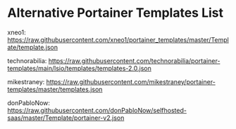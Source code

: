 # Alternative Portainer Templates List

xneo1: https://raw.githubusercontent.com/xneo1/portainer_templates/master/Template/template.json

technorabilia: https://raw.githubusercontent.com/technorabilia/portainer-templates/main/lsio/templates/templates-2.0.json

mikestraney: https://raw.githubusercontent.com/mikestraney/portainer-templates/master/templates.json

donPabloNow: https://raw.githubusercontent.com/donPabloNow/selfhosted-saas/master/Template/portainer-v2.json
